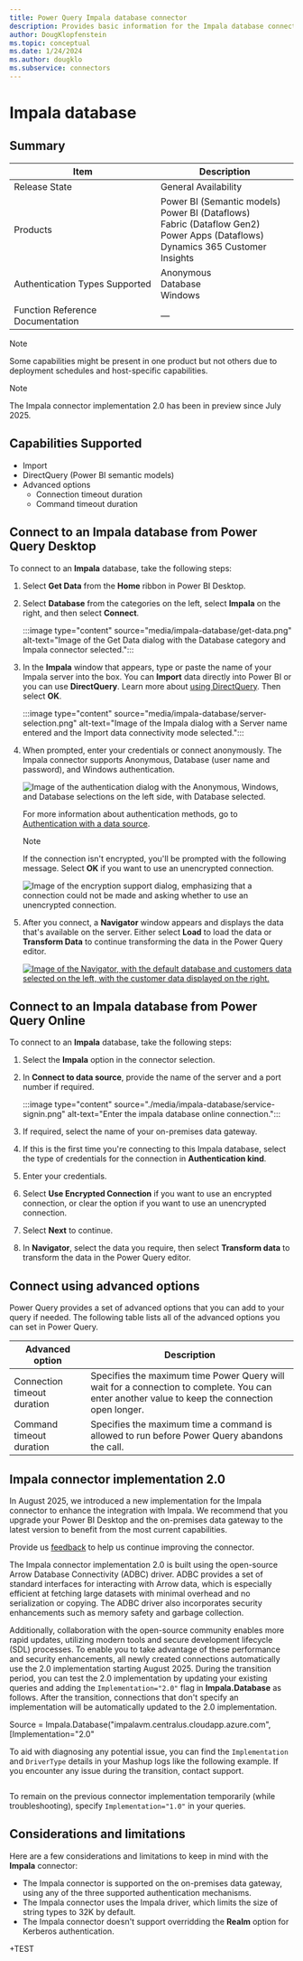 ```yaml
---
title: Power Query Impala database connector
description: Provides basic information for the Impala database connector, along with how to connect to your Impala data.
author: DougKlopfenstein
ms.topic: conceptual
ms.date: 1/24/2024
ms.author: dougklo
ms.subservice: connectors
---
```


# Impala database

## Summary

| Item | Description |
| ---- | ----------- |
| Release State | General Availability |
| Products | Power BI (Semantic models)<br/>Power BI (Dataflows)<br/>Fabric (Dataflow Gen2)<br/>Power Apps (Dataflows)<br/>Dynamics 365 Customer Insights |
| Authentication Types Supported | Anonymous<br/>Database<br/>Windows |
| Function Reference Documentation | &mdash; |

> [!NOTE]
> Some capabilities might be present in one product but not others due to deployment schedules and host-specific capabilities.

> [!NOTE]
> The Impala connector implementation 2.0 has been in preview since July 2025.  

## Capabilities Supported

* Import
* DirectQuery (Power BI semantic models)
* Advanced options
  * Connection timeout duration
  * Command timeout duration

## Connect to an Impala database from Power Query Desktop

To connect to an **Impala** database, take the following steps:

1. Select **Get Data** from the **Home** ribbon in Power BI Desktop.

2. Select **Database** from the categories on the left, select **Impala** on the right, and then select **Connect**.

    :::image type="content" source="media/impala-database/get-data.png" alt-text="Image of the Get Data dialog with the Database category and Impala connector selected.":::

3. In the **Impala** window that appears, type or paste the name of your Impala server into the box. You can **Import** data directly into Power BI or you can use **DirectQuery**. Learn more about [using DirectQuery](/power-bi/connect-data/desktop-use-directquery). Then select **OK**.

    :::image type="content" source="media/impala-database/server-selection.png" alt-text="Image of the Impala dialog with a Server name entered and the Import data connectivity mode selected.":::

4. When prompted, enter your credentials or connect anonymously. The Impala connector supports Anonymous, Database (user name and password), and Windows authentication.

    ![Image of the authentication dialog with the Anonymous, Windows, and Database selections on the left side, with Database selected.](media/impala-database/sign-in-screen.png)

   For more information about authentication methods, go to [Authentication with a data source](../connectorauthentication.md).

   > [!NOTE]
   >  If the connection isn't encrypted, you'll be prompted with the following message. Select **OK** if you want to use an unencrypted connection.

   ![Image of the encryption support dialog, emphasizing that a connection could not be made and asking whether to use an unencrypted connection.](media/impala-database/encryption-warning.png)

5. After you connect, a **Navigator** window appears and displays the data that's available on the server. Either select **Load** to load the data or **Transform Data** to continue transforming the data in the Power Query editor.

    [![Image of the Navigator, with the default database and customers data selected on the left, with the customer data displayed on the right.](media/impala-database/navigator.png)](media/impala-database/navigator.png#lightbox)

## Connect to an Impala database from Power Query Online

To connect to an **Impala** database, take the following steps:

1. Select the **Impala** option in the connector selection.

2. In **Connect to data source**, provide the name of the server and a port number if required.

   :::image type="content" source="./media/impala-database/service-signin.png" alt-text="Enter the impala database online connection.":::

3. If required, select the name of your on-premises data gateway.

4. If this is the first time you're connecting to this Impala database, select the type of credentials for the connection in **Authentication kind**.

5. Enter your credentials.

6. Select **Use Encrypted Connection** if you want to use an encrypted connection, or clear the option if you want to use an unencrypted connection.

7. Select **Next** to continue.

8. In **Navigator**, select the data you require, then select **Transform data** to transform the data in the Power Query editor.

## Connect using advanced options

Power Query provides a set of advanced options that you can add to your query if needed. The following table lists all of the advanced options you can set in Power Query.

| Advanced option | Description |
| --------------- | ----------- |
| Connection timeout duration | Specifies the maximum time Power Query will wait for a connection to complete. You can enter another value to keep the connection open longer.|
| Command timeout duration | Specifies the maximum time a command is allowed to run before Power Query abandons the call. |

## Impala connector implementation 2.0

In August 2025, we introduced a new implementation for the Impala connector to enhance the integration with Impala. We recommend that you upgrade your Power BI Desktop and the on-premises data gateway to the latest version to benefit from the most current capabilities. 

Provide us [feedback](https://aka.ms/ImpalaConnectorFeedback) to help us continue improving the connector. 

The Impala connector implementation 2.0 is built using the open-source Arrow Database Connectivity (ADBC) driver. ADBC provides a set of standard interfaces for interacting with Arrow data, which is especially efficient at fetching large datasets with minimal overhead and no serialization or copying. The ADBC driver also incorporates security enhancements such as memory safety and garbage collection.

Additionally, collaboration with the open-source community enables more rapid updates, utilizing modern tools and secure development lifecycle (SDL) processes. To enable you to take advantage of these performance and security enhancements, all newly created connections automatically use the 2.0 implementation starting August 2025. During the transition period, you can test the 2.0 implementation by updating your existing queries and adding the `Implementation="2.0"` flag in **Impala.Database** as follows. After the transition, connections that don't specify  an implementation will be automatically updated to the 2.0 implementation.

Source = Impala.Database("impalavm.centralus.cloudapp.azure.com", [Implementation="2.0"

To aid with diagnosing any potential issue, you can find the `Implementation` and `DriverType` details in your Mashup logs like the following example. If you encounter any issue during the transition, contact support.


```json { "Start": "2024-11-02T00:14:02.7968686Z", "Action": "Engine/Module/Impala/IO/Impala/Implementation", "ResourceKind": "Impala", "ResourcePath": "impalavm.centralus.cloudapp.azure.com", "HostProcessId": "29200", "Implementation": "2.0", "DriverType": "ADBC", "ProductVersion": "2.139.0.0 (Main)+eda56ecd858054173a4d11db9c63a6da5cf92a99", "ActivityId": "106f16b6-cfbb-4853-9f20-ed45486486d2", "Process": "Microsoft.Mashup.Container.NetFX45", "Pid": 38560, "Tid": 1, "Duration": "00:00:00.0000291" }
```
To remain on the previous connector implementation temporarily (while troubleshooting), specify `Implementation="1.0"` in your queries.

## Considerations and limitations

Here are a few considerations and limitations to keep in mind with the **Impala** connector:

* The Impala connector is supported on the on-premises data gateway, using any of the three supported authentication mechanisms.
* The Impala connector uses the Impala driver, which limits the size of string types to 32K by default.
* The Impala connector doesn't support overridding the **Realm** option for Kerberos authentication.


+TEST
